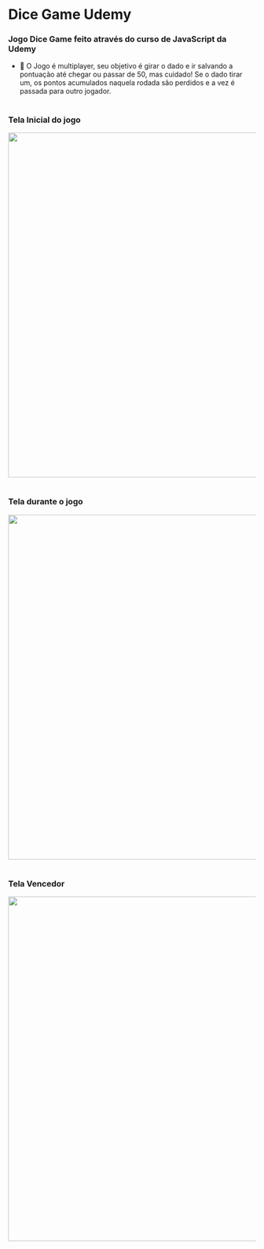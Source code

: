 # Dice Game Udemy
### Jogo Dice Game feito através do curso de JavaScript da Udemy
- 🎲 O Jogo é multiplayer, seu objetivo é girar o dado e ir salvando a pontuação até chegar ou passar de 50, mas cuidado! Se o dado tirar um, os pontos acumulados naquela rodada são perdidos e a vez é passada para outro jogador.

# 

### Tela Inicial do jogo
<div align "center">
   <img src="https://user-images.githubusercontent.com/78965606/233226742-bf9248e1-c172-4cc5-85ff-6d850f0df752.PNG" width="700" />
</div>

# 

### Tela durante o jogo
<div align "center">
   <img src="https://user-images.githubusercontent.com/78965606/233226751-63e460d8-26af-47f5-be37-50d074a65ef7.PNG" width="700" />
</div>

#

### Tela Vencedor
<div align "center">
   <img src="https://user-images.githubusercontent.com/78965606/233226761-0add8157-1423-4b14-b19a-e894acc12caa.PNG" width="700" />
</div>

